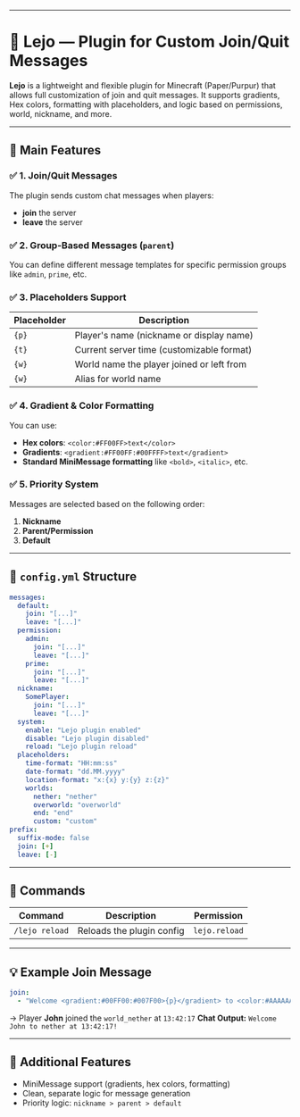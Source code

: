 
---

# 🧩 Lejo — Plugin for Custom Join/Quit Messages

**Lejo** is a lightweight and flexible plugin for Minecraft (Paper/Purpur) that allows full customization of join and quit messages. It supports gradients, Hex colors, formatting with placeholders, and logic based on permissions, world, nickname, and more.

---

## 🔧 Main Features

### ✅ 1. Join/Quit Messages

The plugin sends custom chat messages when players:

* **join** the server
* **leave** the server

### ✅ 2. Group-Based Messages (`parent`)

You can define different message templates for specific permission groups like `admin`, `prime`, etc.

### ✅ 3. Placeholders Support

| Placeholder             | Description                               |
| ----------------------- | ----------------------------------------- |
| `{p}`                   | Player's name (nickname or display name)  |
| `{t}`                   | Current server time (customizable format) |
| `{w}`                   | World name the player joined or left from |
| `{w}`                   | Alias for world name                      |

### ✅ 4. Gradient & Color Formatting

You can use:

* **Hex colors**: `<color:#FF00FF>text</color>`
* **Gradients**: `<gradient:#FF00FF:#00FFFF>text</gradient>`
* **Standard MiniMessage formatting** like `<bold>`, `<italic>`, etc.

### ✅ 5. Priority System

Messages are selected based on the following order:

1. **Nickname**
2. **Parent/Permission**
3. **Default**

---

## 📄 `config.yml` Structure

```yaml
messages:
  default:
    join: "[...]"
    leave: "[...]"
  permission:
    admin:
      join: "[...]"
      leave: "[...]"
    prime:
      join: "[...]"
      leave: "[...]"
  nickname:
    SomePlayer:
      join: "[...]"
      leave: "[...]"
  system:
    enable: "Lejo plugin enabled"
    disable: "Lejo plugin disabled"
    reload: "Lejo plugin reload"
  placeholders:
    time-format: "HH:mm:ss"
    date-format: "dd.MM.yyyy"
    location-format: "x:{x} y:{y} z:{z}"
    worlds:
      nether: "nether"
      overworld: "overworld"
      end: "end"
      custom: "custom"
prefix:
  suffix-mode: false
  join: [+]
  leave: [-]
```

---

## 🔌 Commands

| Command         | Description               | Permission     |
| --------------- | ------------------------- | -------------- |
| `/lejo reload`  | Reloads the plugin config | `lejo.reload`  |

---

## 💡 Example Join Message

```yaml
join:
  - "Welcome <gradient:#00FF00:#007F00>{p}</gradient> to <color:#AAAAAA>{w}</color> at {t}!"
```

→ Player **John** joined the `world_nether` at `13:42:17`
**Chat Output:** `Welcome John to nether at 13:42:17!`

---

## 🧠 Additional Features

* MiniMessage support (gradients, hex colors, formatting)
* Clean, separate logic for message generation
* Priority logic: `nickname > parent > default`
